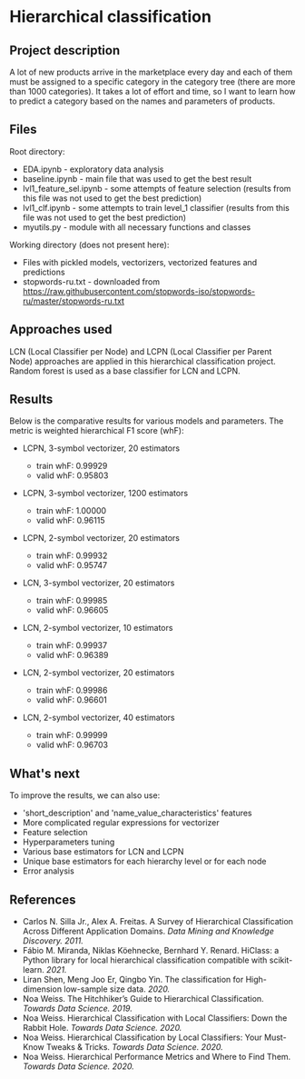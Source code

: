 # Hierarchical classification
## Project description

A lot of new products arrive in the marketplace every day and each of them must be assigned to a specific category in the category tree (there are more than 1000 categories). It takes a lot of effort and time, so I want to learn how to predict a category based on the names and parameters of products.

## Files

Root directory:
* EDA.ipynb - exploratory data analysis
* baseline.ipynb - main file that was used to get the best result
* lvl1_feature_sel.ipynb - some attempts of feature selection (results from this file was not used to get the best prediction)
* lvl1_clf.ipynb - some attempts to train level_1 classifier (results from this file was not used to get the best prediction)
* myutils.py - module with all necessary functions and classes

Working directory (does not present here):
* Files with pickled models, vectorizers, vectorized features and predictions
* stopwords-ru.txt - downloaded from https://raw.githubusercontent.com/stopwords-iso/stopwords-ru/master/stopwords-ru.txt

## Approaches used

LCN (Local Classifier per Node) and LCPN (Local Classifier per Parent Node) approaches are applied in this hierarchical classification project. Random forest is used as a base classifier for LCN and LCPN.

## Results

Below is the comparative results for various models and parameters. The metric is weighted hierarchical F1 score (whF):
* LCPN, 3-symbol vectorizer, 20 estimators

    * train whF: 0.99929
    * valid whF: 0.95803

* LCPN, 3-symbol vectorizer, 1200 estimators

    * train whF: 1.00000
    * valid whF: 0.96115

* LCPN, 2-symbol vectorizer, 20 estimators

    * train whF: 0.99932
    * valid whF: 0.95747

* LCN, 3-symbol vectorizer, 20 estimators

    * train whF: 0.99985
    * valid whF: 0.96605

* LCN, 2-symbol vectorizer, 10 estimators

    * train whF: 0.99937
    * valid whF: 0.96389

* LCN, 2-symbol vectorizer, 20 estimators

    * train whF: 0.99986
    * valid whF: 0.96601

* LCN, 2-symbol vectorizer, 40 estimators

    * train whF: 0.99999
    * valid whF: 0.96703

## What's next

To improve the results, we can also use:
* 'short_description' and 'name_value_characteristics' features
* More complicated regular expressions for vectorizer
* Feature selection
* Hyperparameters tuning
* Various base estimators for LCN and LCPN
* Unique base estimators for each hierarchy level or for each node
* Error analysis

## References

* Carlos N. Silla Jr., Alex A. Freitas. A Survey of Hierarchical Classification Across Different Application Domains. *Data Mining and Knowledge Discovery. 2011.*
* Fábio M. Miranda, Niklas Köehnecke, Bernhard Y. Renard. HiClass: a Python library for local hierarchical classification compatible with scikit-learn. *2021.*
* Liran Shen, Meng Joo Er, Qingbo Yin. The classification for High-dimension low-sample size data. *2020.*
* Noa Weiss. The Hitchhiker’s Guide to Hierarchical Classification. *Towards Data Science. 2019.*
* Noa Weiss. Hierarchical Classification with Local Classifiers: Down the Rabbit Hole. *Towards Data Science. 2020.*
* Noa Weiss. Hierarchical Classification by Local Classifiers: Your Must-Know Tweaks & Tricks. *Towards Data Science. 2020.*
* Noa Weiss. Hierarchical Performance Metrics and Where to Find Them. *Towards Data Science. 2020.*
